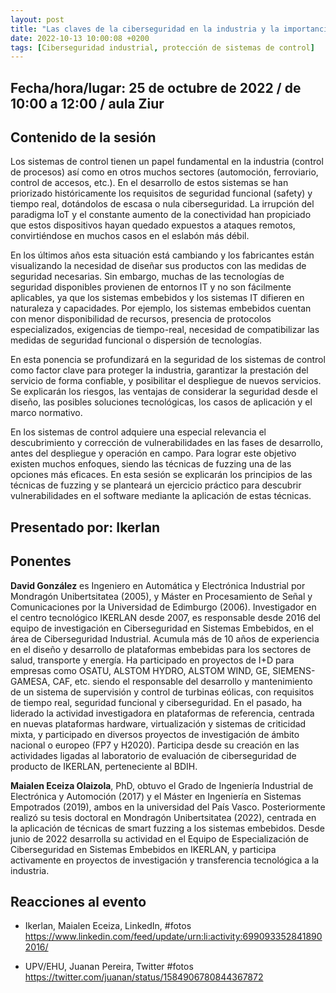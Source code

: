 ```yaml
---
layout: post
title: "Las claves de la ciberseguridad en la industria y la importancia de evaluar el nivel de robustez y protección de los sistemas de control"
date: 2022-10-13 10:00:08 +0200
tags: [Ciberseguridad industrial, protección de sistemas de control]
---
```

## Fecha/hora/lugar: 25 de octubre de 2022 / de 10:00 a 12:00 / aula Ziur

## Contenido de la sesión

Los sistemas de control tienen un papel fundamental en la industria (control de procesos) así como en otros muchos sectores (automoción, ferroviario, control de accesos, etc.). En el desarrollo de estos sistemas se han priorizado históricamente los requisitos de seguridad funcional (safety) y tiempo real, dotándolos de escasa o nula ciberseguridad. La irrupción del paradigma IoT y el constante aumento de la conectividad han propiciado que estos dispositivos hayan quedado expuestos a ataques remotos, convirtiéndose en muchos casos en el eslabón más débil.

En los últimos años esta situación está cambiando y los fabricantes están visualizando la necesidad de diseñar sus productos con las medidas de seguridad necesarias. Sin embargo, muchas de las tecnologías de seguridad disponibles provienen de entornos IT y no son fácilmente aplicables, ya que los sistemas embebidos y los sistemas IT difieren en naturaleza y capacidades. Por ejemplo, los sistemas embebidos cuentan con menor disponibilidad de recursos, presencia de protocolos especializados, exigencias de tiempo-real, necesidad de compatibilizar las medidas de seguridad funcional o dispersión de tecnologías.

En esta ponencia se profundizará en la seguridad de los sistemas de control como factor clave para proteger la industria, garantizar la prestación del servicio de forma confiable, y posibilitar el despliegue de nuevos servicios. Se explicarán los riesgos, las ventajas de considerar la seguridad desde el diseño, las posibles soluciones tecnológicas, los casos de aplicación y el marco normativo.

En los sistemas de control adquiere una especial relevancia el descubrimiento y corrección de vulnerabilidades en las fases de desarrollo, antes del despliegue y operación en campo. Para lograr este objetivo existen muchos enfoques, siendo las técnicas de fuzzing una de las opciones más eficaces. En esta sesión se explicarán los principios de las técnicas de fuzzing y se planteará un ejercicio práctico para descubrir vulnerabilidades en el software mediante la aplicación de estas técnicas.

## Presentado por: Ikerlan

## Ponentes

**David González** es Ingeniero en Automática y Electrónica Industrial por Mondragón Unibertsitatea (2005), y Máster en Procesamiento de Señal y Comunicaciones por la Universidad de Edimburgo (2006). Investigador en el centro tecnológico IKERLAN desde 2007, es responsable desde 2016 del equipo de investigación en Ciberseguridad en Sistemas Embebidos, en el área de Ciberseguridad Industrial. Acumula más de 10 años de experiencia en el diseño y desarrollo de plataformas embebidas para los sectores de salud, transporte y energía. Ha participado en proyectos de I+D para empresas como OSATU, ALSTOM HYDRO, ALSTOM WIND, GE, SIEMENS-GAMESA, CAF, etc. siendo el responsable del desarrollo y mantenimiento de un sistema de supervisión y control de turbinas eólicas, con requisitos de tiempo real, seguridad funcional y ciberseguridad. En el pasado, ha liderado la actividad investigadora en plataformas de referencia, centrada en nuevas plataformas hardware, virtualización y sistemas de criticidad mixta, y participado en diversos proyectos de investigación de ámbito nacional o europeo (FP7 y H2020). Participa desde su creación en las actividades ligadas al laboratorio de evaluación de ciberseguridad de producto de IKERLAN, perteneciente al BDIH.

**Maialen Eceiza Olaizola**, PhD, obtuvo el Grado de Ingeniería Industrial de Electrónica y Automoción (2017) y el Máster en Ingeniería en Sistemas Empotrados (2019), ambos en la universidad del País Vasco. Posteriormente realizó su tesis doctoral en Mondragón Unibertsitatea (2022), centrada en la aplicación de técnicas de smart fuzzing a los sistemas embebidos. Desde junio de 2022 desarrolla su actividad en el Equipo de Especialización de Ciberseguridad en Sistemas Embebidos en IKERLAN, y participa activamente en proyectos de investigación y transferencia tecnológica a la industria.

## Reacciones al evento


* Ikerlan, Maialen Eceiza, LinkedIn, #fotos <https://www.linkedin.com/feed/update/urn:li:activity:6990933528418902016/>

* UPV/EHU, Juanan Pereira, Twitter #fotos <https://twitter.com/juanan/status/1584906780844367872>
